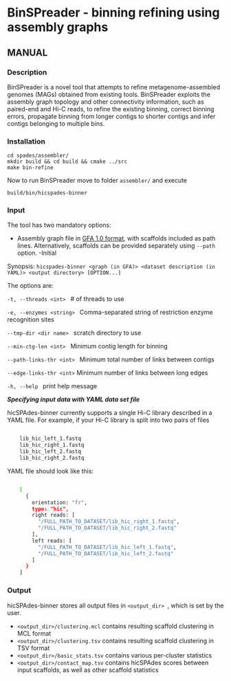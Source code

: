 # BinSPreader - binning refining using assembly graphs

## MANUAL

### Description

BinSPreader is a novel tool that attempts to refine metagenome-assembled genomes (MAGs) obtained from existing tools. BinSPreader exploits the assembly graph topology and other connectivity information, such as paired-end and Hi-C reads, to refine the existing binning, correct binning errors, propagate binning from longer contigs to shorter contigs and infer contigs belonging to multiple bins.

### Installation 

``` 
cd spades/assembler/
mkdir build && cd build && cmake ../src
make bin-refine
```
Now to run BinSPreader move to folder `assembler/` and execute 

`build/bin/hicspades-binner`

### Input

The tool has two mandatory options: 
- Assembly graph file in [GFA 1.0 format](https://github.com/GFA-spec/GFA-spec/blob/master/GFA1.md), with scaffolds included as path lines. Alternatively, scaffolds can be provided separately using `--path` option. 
-Initial 

Synopsis: `hicspades-binner <graph (in GFA)> <dataset description (in YAML)> <output directory> [OPTION...]`

The options are:

`-t, --threads <int> `
    # of threads to use

`-e, --enzymes <string> `
    Comma-separated string of restriction enzyme recognition sites

`--tmp-dir <dir name> `
    scratch directory to use

`--min-ctg-len <int> `
    Minimum contig length for binning

`--path-links-thr <int> `
    Minimum total number of links between contigs

`--edge-links-thr <int>` 
    Minimum number of links between long edges

`-h, --help `
    print help message

<a name="yaml"></a>
**_Specifying input data with YAML data set file_**

hicSPAdes-binner currently supports a single Hi-C library described in a YAML file. For example, if your Hi-C library is split into two pairs of files

``` bash

    lib_hic_left_1.fastq
    lib_hic_right_1.fastq
    lib_hic_left_2.fastq
    lib_hic_right_2.fastq
```

YAML file should look like this:

``` bash

    [
      {
        orientation: "fr",
        type: "hic",
        right reads: [
          "/FULL_PATH_TO_DATASET/lib_hic_right_1.fastq",
          "/FULL_PATH_TO_DATASET/lib_hic_right_2.fastq" 
        ],
        left reads: [
          "/FULL_PATH_TO_DATASET/lib_hic_left_1.fastq",
          "/FULL_PATH_TO_DATASET/lib_hic_left_2.fastq" 
        ]
      }
    ]
```

### Output

hicSPAdes-binner stores all output files in `<output_dir> `, which is set by the user.

-   `<output_dir>/clustering.mcl` contains resulting scaffold clustering in MCL format
-   `<output_dir>/clustering.tsv` contains resulting scaffold clustering in TSV format
-   `<output_dir>/basic_stats.tsv` contains various per-cluster statistics
-   `<output_dir>/contact_map.tsv` contains hicSPAdes scores between input scaffolds, as well as other scaffold statistics
